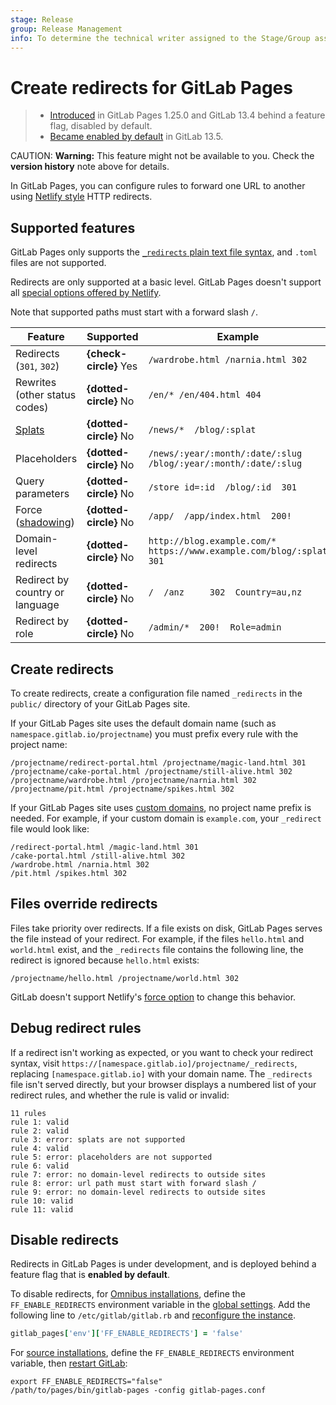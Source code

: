```yaml
---
stage: Release
group: Release Management
info: To determine the technical writer assigned to the Stage/Group associated with this page, see https://about.gitlab.com/handbook/engineering/ux/technical-writing/#assignments
---
```


# Create redirects for GitLab Pages

> - [Introduced](https://gitlab.com/gitlab-org/gitlab-pages/-/issues/24) in GitLab Pages 1.25.0 and GitLab 13.4 behind a feature flag, disabled by default.
> - [Became enabled by default](https://gitlab.com/gitlab-org/gitlab-pages/-/merge_requests/367) in GitLab 13.5.

CAUTION: **Warning:**
This feature might not be available to you. Check the **version history** note above for details.

In GitLab Pages, you can configure rules to forward one URL to another using
[Netlify style](https://docs.netlify.com/routing/redirects/#syntax-for-the-redirects-file)
HTTP redirects.

## Supported features

GitLab Pages only supports the
[`_redirects` plain text file syntax](https://docs.netlify.com/routing/redirects/#syntax-for-the-redirects-file),
and `.toml` files are not supported.

Redirects are only supported at a basic level. GitLab Pages doesn't support all
[special options offered by Netlify](https://docs.netlify.com/routing/redirects/redirect-options/).

Note that supported paths must start with a forward slash `/`.

| Feature | Supported | Example |
| ------- | --------- | ------- |
| Redirects (`301`, `302`) | **{check-circle}** Yes | `/wardrobe.html /narnia.html 302`
| Rewrites (other status codes) | **{dotted-circle}** No | `/en/* /en/404.html 404` |
| [Splats](https://docs.netlify.com/routing/redirects/redirect-options/#splats) | **{dotted-circle}** No | `/news/*  /blog/:splat` |
| Placeholders | **{dotted-circle}** No | `/news/:year/:month/:date/:slug  /blog/:year/:month/:date/:slug` |
| Query parameters | **{dotted-circle}** No | `/store id=:id  /blog/:id  301` |
| Force ([shadowing](https://docs.netlify.com/routing/redirects/rewrites-proxies/#shadowing)) | **{dotted-circle}** No | `/app/  /app/index.html  200!` |
| Domain-level redirects | **{dotted-circle}** No | `http://blog.example.com/* https://www.example.com/blog/:splat 301` |
| Redirect by country or language | **{dotted-circle}** No | `/  /anz     302  Country=au,nz` |
| Redirect by role | **{dotted-circle}** No | `/admin/*  200!  Role=admin` |

## Create redirects

To create redirects,
create a configuration file named `_redirects` in the `public/` directory of your
GitLab Pages site.

If your GitLab Pages site uses the default domain name (such as
`namespace.gitlab.io/projectname`) you must prefix every rule with the project name:

```plaintext
/projectname/redirect-portal.html /projectname/magic-land.html 301
/projectname/cake-portal.html /projectname/still-alive.html 302
/projectname/wardrobe.html /projectname/narnia.html 302
/projectname/pit.html /projectname/spikes.html 302
```

If your GitLab Pages site uses [custom domains](custom_domains_ssl_tls_certification/index.md),
no project name prefix is needed. For example, if your custom domain is `example.com`,
your `_redirect` file would look like:

```plaintext
/redirect-portal.html /magic-land.html 301
/cake-portal.html /still-alive.html 302
/wardrobe.html /narnia.html 302
/pit.html /spikes.html 302
```

## Files override redirects

Files take priority over redirects. If a file exists on disk, GitLab Pages serves
the file instead of your redirect. For example, if the files `hello.html` and
`world.html` exist, and the `_redirects` file contains the following line, the redirect
is ignored because `hello.html` exists:

```plaintext
/projectname/hello.html /projectname/world.html 302
```

GitLab doesn't support Netlify's
[force option](https://docs.netlify.com/routing/redirects/rewrites-proxies/#shadowing)
to change this behavior.

## Debug redirect rules

If a redirect isn't working as expected, or you want to check your redirect syntax, visit
`https://[namespace.gitlab.io]/projectname/_redirects`, replacing `[namespace.gitlab.io]` with
your domain name. The `_redirects` file isn't served directly, but your browser
displays a numbered list of your redirect rules, and whether the rule is valid or invalid:

```plaintext
11 rules
rule 1: valid
rule 2: valid
rule 3: error: splats are not supported
rule 4: valid
rule 5: error: placeholders are not supported
rule 6: valid
rule 7: error: no domain-level redirects to outside sites
rule 8: error: url path must start with forward slash /
rule 9: error: no domain-level redirects to outside sites
rule 10: valid
rule 11: valid
```

## Disable redirects

Redirects in GitLab Pages is under development, and is deployed behind a feature flag
that is **enabled by default**.

To disable redirects, for [Omnibus installations](../../../administration/pages/index.md), define the
`FF_ENABLE_REDIRECTS` environment variable in the
[global settings](../../../administration/pages/index.md#global-settings).
Add the following line to `/etc/gitlab/gitlab.rb` and
[reconfigure the instance](../../../administration/restart_gitlab.md#omnibus-gitlab-reconfigure).

```ruby
gitlab_pages['env']['FF_ENABLE_REDIRECTS'] = 'false'
```

For [source installations](../../../administration/pages/source.md), define the
`FF_ENABLE_REDIRECTS` environment variable, then
[restart GitLab](../../../administration/restart_gitlab.md#installations-from-source):

```shell
export FF_ENABLE_REDIRECTS="false"
/path/to/pages/bin/gitlab-pages -config gitlab-pages.conf
```
